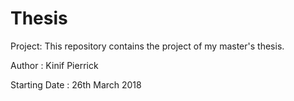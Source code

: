 # Thesis
Project: This repository contains the project of my master's thesis.

Author : Kinif Pierrick

Starting Date : 26th March 2018

